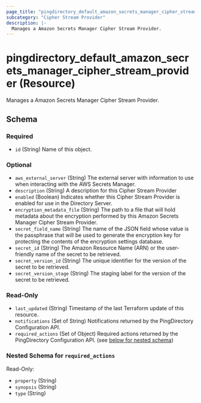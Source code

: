 ```yaml
---
page_title: "pingdirectory_default_amazon_secrets_manager_cipher_stream_provider Resource - terraform-provider-pingdirectory"
subcategory: "Cipher Stream Provider"
description: |-
  Manages a Amazon Secrets Manager Cipher Stream Provider.
---
```


# pingdirectory_default_amazon_secrets_manager_cipher_stream_provider (Resource)

Manages a Amazon Secrets Manager Cipher Stream Provider.



<!-- schema generated by tfplugindocs -->
## Schema

### Required

- `id` (String) Name of this object.

### Optional

- `aws_external_server` (String) The external server with information to use when interacting with the AWS Secrets Manager.
- `description` (String) A description for this Cipher Stream Provider
- `enabled` (Boolean) Indicates whether this Cipher Stream Provider is enabled for use in the Directory Server.
- `encryption_metadata_file` (String) The path to a file that will hold metadata about the encryption performed by this Amazon Secrets Manager Cipher Stream Provider.
- `secret_field_name` (String) The name of the JSON field whose value is the passphrase that will be used to generate the encryption key for protecting the contents of the encryption settings database.
- `secret_id` (String) The Amazon Resource Name (ARN) or the user-friendly name of the secret to be retrieved.
- `secret_version_id` (String) The unique identifier for the version of the secret to be retrieved.
- `secret_version_stage` (String) The staging label for the version of the secret to be retrieved.

### Read-Only

- `last_updated` (String) Timestamp of the last Terraform update of this resource.
- `notifications` (Set of String) Notifications returned by the PingDirectory Configuration API.
- `required_actions` (Set of Object) Required actions returned by the PingDirectory Configuration API. (see [below for nested schema](#nestedatt--required_actions))

<a id="nestedatt--required_actions"></a>
### Nested Schema for `required_actions`

Read-Only:

- `property` (String)
- `synopsis` (String)
- `type` (String)



